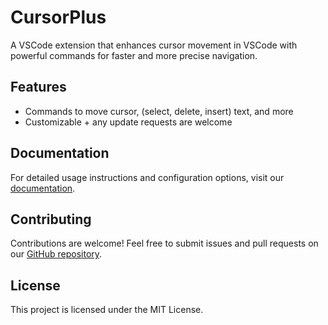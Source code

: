 # CursorPlus

A VSCode extension that enhances cursor movement in VSCode with powerful commands for faster and more precise navigation.

## Features

- Commands to move cursor, (select, delete, insert) text, and more
- Customizable + any update requests are welcome

## Documentation

For detailed usage instructions and configuration options, visit our [documentation](https://cursor-plus.vercel.app/docs).

## Contributing

Contributions are welcome! Feel free to submit issues and pull requests on our [GitHub repository](https://github.com/TRDev20/cursor-plus).

## License

This project is licensed under the MIT License.
